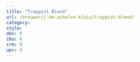 ```yaml
---
title: "Trappist Blond"
url: /brouwerij-de-achelse-kluis/trappist-blond/
category: 
style: 
abv: 8
ibu: 0
srm: 0
upc: 0
---
```


